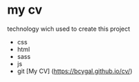 # my cv
technology wich used to create this project
* css
* html
* sass
* js
* git
[My CV] (https://bcygal.github.io/cv/)